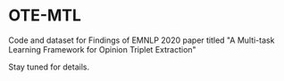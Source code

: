 # OTE-MTL
Code and dataset for Findings of EMNLP 2020 paper titled "A Multi-task Learning Framework for Opinion Triplet Extraction"

Stay tuned for details.
